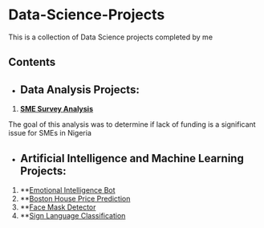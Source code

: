 # Data-Science-Projects
This is a collection of Data Science projects completed by me

## Contents

* ## Data Analysis Projects:
1. **[SME Survey Analysis](https://github.com/victory-lelekumo/Data-Science-Projects/blob/main/Capstone%20Project%20-%20Analysis%20of%20SME%20Survey%20Data%20by%20Victory%20Lelekumo.ipynb)**

  The goal of this analysis was to determine if lack of funding is a significant issue for SMEs in Nigeria

* ## Artificial Intelligence and Machine Learning Projects:
1.  **[Emotional Intelligence Bot]()
2.  **[Boston House Price Prediction]()
3.  **[Face Mask Detector]()
4.  **[Sign Language Classification]()
